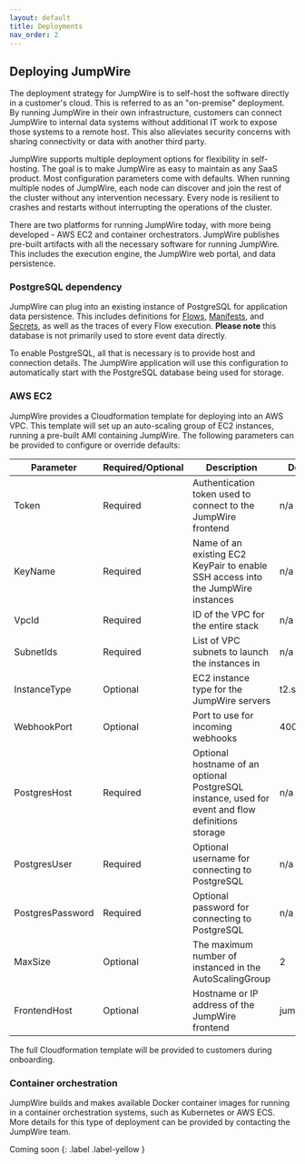 ```yaml
---
layout: default
title: Deployments
nav_order: 2
---
```


## Deploying JumpWire

The deployment strategy for JumpWire is to self-host the software directly in a customer's cloud. This is referred to as an "on-premise" deployment. By running JumpWire in their own infrastructure, customers can connect JumpWire to internal data systems without additional IT work to expose those systems to a remote host. This also alleviates security concerns with sharing connectivity or data with another third party.

JumpWire supports multiple deployment options for flexibility in self-hosting. The goal is to make JumpWire as easy to maintain as any SaaS product. Most configuration parameters come with defaults. When running multiple nodes of JumpWire, each node can discover and join the rest of the cluster without any intervention necessary. Every node is resilient to crashes and restarts without interrupting the operations of the cluster.

There are two platforms for running JumpWire today, with more being developed - AWS EC2 and container orchestrators. JumpWire publishes pre-built artifacts with all the necessary software for running JumpWire. This includes the execution engine, the JumpWire web portal, and data persistence.

### PostgreSQL dependency

JumpWire can plug into an existing instance of PostgreSQL for application data persistence. This includes definitions for [Flows](/docs/flows), [Manifests](/docs/manifests), and [Secrets](/docs/secrets), as well as the traces of every Flow execution. **Please note** this database is not primarily used to store event data directly.

To enable PostgreSQL, all that is necessary is to provide host and connection details. The JumpWire application will use this configuration to automatically start with the PostgreSQL database being used for storage.

### AWS EC2

JumpWire provides a Cloudformation template for deploying into an AWS VPC. This template will set up an auto-scaling group of EC2 instances, running a pre-built AMI containing JumpWire. The following parameters can be provided to configure or override defaults:

| Parameter        | Required/Optional | Description                                                                                       | Default     |
| ---------------- | ----------------- | ------------------------------------------------------------------------------------------------- | ----------- |
| Token            | Required          | Authentication token used to connect to the JumpWire frontend                                     | n/a         |
| KeyName          | Required          | Name of an existing EC2 KeyPair to enable SSH access into the JumpWire instances                  | n/a         |
| VpcId            | Required          | ID of the VPC for the entire stack                                                                | n/a         |
| SubnetIds        | Required          | List of VPC subnets to launch the instances in                                                    | n/a         |
| InstanceType     | Optional          | EC2 instance type for the JumpWire servers                                                        | t2.small    |
| WebhookPort      | Optional          | Port to use for incoming webhooks                                                                 | 4000        |
| PostgresHost     | Required          | Optional hostname of an optional PostgreSQL instance, used for event and flow definitions storage | n/a         |
| PostgresUser     | Required          | Optional username for connecting to PostgreSQL                                                    | n/a         |
| PostgresPassword | Required          | Optional password for connecting to PostgreSQL                                                    | n/a         |
| MaxSize          | Optional          | The maximum number of instanced in the AutoScalingGroup                                           | 2           |
| FrontendHost     | Optional          | Hostname or IP address of the JumpWire frontend                                                   | jumpwire.ai |

The full Cloudformation template will be provided to customers during onboarding.

### Container orchestration

JumpWire builds and makes available Docker container images for running in a container orchestration systems, such as Kubernetes or AWS ECS. More details for this type of deployment can be provided by contacting the JumpWire team.

Coming soon
{: .label .label-yellow }
